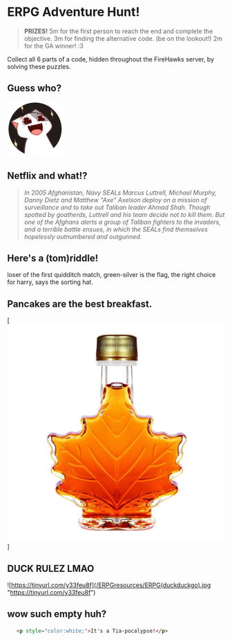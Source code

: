 <!-- # siphyshu.github.io -->
<!-- > A personal website, portfolio, blog and whatever else fancies me. :P -->

**ERPG Adventure Hunt!**
========================
> **PRIZES!**
> 5m for the first person to reach the end and complete the objective.
> 3m for finding the alternative code. (be on the lookout!)
> 2m for the GA winner! :3

Collect all 6 parts of a code, hidden throughout the FireHawks server, by solving these puzzles.

## Guess who?
[![Someone's Profile Picture in Firehawk](/ERPGresources/pfp.png "Someone's Profile Picture in Firehawk")](https://www.youtube.com/watch?v=dQw4w9WgXcQ)


## Netflix and what!?
> _In 2005 Afghanistan, Navy SEALs Marcus Luttrell, Michael Murphy, Danny Dietz and Matthew "Axe" Axelson deploy on a mission of surveillance and to take out Taliban leader Ahmad Shah. Though spotted by goatherds, Luttrell and his team decide not to kill them. But one of the Afghans alerts a group of Taliban fighters to the invaders, and a terrible battle ensues, in which the SEALs find themselves hopelessly outnumbered and outgunned._


## Here's a (tom)riddle!
loser of the first quidditch match, 
green-silver is the flag, 
the right choice for harry, 
says the sorting hat.


## Pancakes are the best breakfast.
[![](/ERPGresources/pancakes.jpg "in japanese ofcourse")]


## DUCK RULEZ LMAO 
![https://tinyurl.com/y33feu8f](/ERPGresources/ERPG(duckduckgo).jpg "https://tinyurl.com/y33feu8f")


## wow such empty huh?
```html
   <p style="color:white;">It's a Tia-pocalypse!</p>
```

